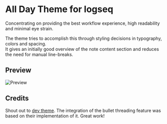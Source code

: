# All Day Theme for logseq

Concentrating on providing the best workflow experience, high readability and minimal eye strain.

The theme tries to accomplish this through styling decisions in typography, colors and spacing.<br /> 
It gives an initially good overview of the note content section and reduces the need for manual line-breaks.

## Preview

![Preview](https://raw.githubusercontent.com/tobealive/logseq-allday-theme/main/preview.png)


## Credits
Shout out to [dev theme](https://github.com/pengx17/logseq-dev-theme). The integration of the bullet threading feature was based on their implementation of it. Great work!
